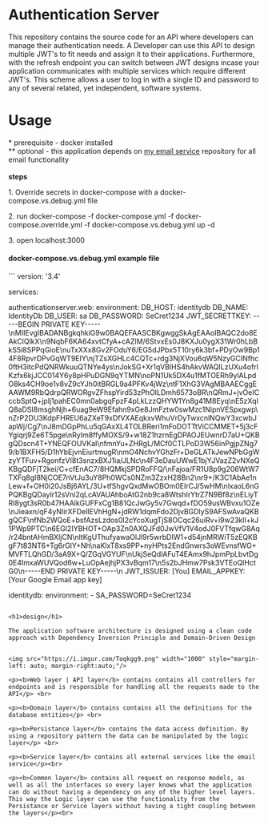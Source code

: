 # Authentication Server

This repository contains the source code for an API where developers can manage their authentication needs. A Developer can use this API to design multiple JWT's to fit needs and assign it to their applications. Furthermore, with the refresh endpoint you can switch between JWT designs incase your application communicates with multiple services which require different JWT's. This scheme allows a user to log in with a single ID and password to any of several related, yet independent, software systems.

<h1> Usage </h1>
  * prerequisite - docker installed <br/>
  ** optional - this application depends on <a href="https://github.com/JeroenMBooij/EmailService" target="_blank">my email service</a> repository for all email functionality
  <br/>
  <br/>
  <b>steps</b>
   <p> 1. Override secrets in docker-compose with a docker-compose.vs.debug.yml file</p>
   <p> 2. run docker-compose -f docker-compose.yml -f docker-compose.override.yml -f docker-compose.vs.debug.yml up -d</p>
   <p> 3. open localhost:3000</p>

<h4>docker-compose.vs.debug.yml example file</h4>
```
version: '3.4'

services:

  authenticationserver.web:
    environment:
      DB_HOST: identitydb
      DB_NAME: IdentityDb
      DB_USER: sa
      DB_PASSWORD: SeCret1234
      JWT_SECRETTKEY: -----BEGIN PRIVATE KEY-----\nMIIEvgIBADANBgkqhkiG9w0BAQEFAASCBKgwggSkAgEAAoIBAQC2do8EAkClQlkX\n9NqbF6KA64xvtCfyA+cAZlM/6StvxEs0J8KXJu0ygX31Wr0hLbBkS5i8SPPqGioE\nuTxXXx8Gv2FOduY6/EG5dJPbx5T10ry6k3bf+PDyOw9Bp14F8RpvrDPvGqWT9EIY\njTZsXGHLc4CQTc+rdg3NjXVou6qW5NzyGCINfhc0ftH3itcPdQNRWkuuQTNYe4ys\nJokSG+Xr1qVBlHS4hAkvWAQILzUXu4ofrlKzfx6kjJCC014Y6y8pHPuDGN9qYTMN\noPN1Uk5DX4u1fMTOERh9ylALpdO8ks4CH9oe1v8vZ9cYJh0itBRGL9a4PFKv4jWz\ntF1XhG3VAgMBAAECggEAAWM9RbQdrpQRWORgvZFhspYird53zPhOILDmh6573oBR\nQRmJ+jvOeICccbSptQ+jpIj1pahEC0mn0abgqFpzF4pLkLzzQHYW1Yn8g41M8Eyq\nE5zXqIQ8aDSI8msghNjh+6uag9eW9Efahn9xGe8JmFztw0swMzc1NipnVESpxgwp\nZrP2DU3KdpFHREU6aZXeT9xDfVXAEqkxvWhuVrDyTwxcnlNQwY3xcwbJapWj/Cg7\nJ8mDGpPhLu5qGAxXL4TOLBReri1mFoDOTTtViCCMMET+5j3cFYgiqrj9Ze6T5pge\nRyIm8ffyMOXS/9+w18Z1hzrnEgDPAOJEUwnrD7aU+QKBgQDscn4T+YNEQFOUVKal\nfmnYu+ZHRgL/MCf0CTLPoD3W56inPgjpZNg79/b1BXFH5/D1hYbEjvnEiurtmugR\nmO4NchvYGhzFr+DeGLATkJewNPbGgWzyYTFuv+RgonfzVI8t3snzxBXJ1ia/JLNc\n4F3eDauUWwE1bjYJVazZ2vNXeQKBgQDFjT2kei/C+cfEnAC7/8HQMkjSPDRoFFQ/\nFajoa/FR1U8p9g206WtW7TXFq8gI8NjCOE7nVtJu3uY8Ph0WCs0NZm3ZzxH28Bn2\nr9+/K3C1AbAe1nLew+f+OH0i20JsBj6AYL/3U+tfShgvQxdMwOBOm0EIrCJ/5wHM\nlxaoL6nGPQKBgQDaylr12sVni2qLcAVAUAhboAtG2nb9ca8WtshIrYtrZ7N9Bf8z\nELiyTRI8ygt3sR0b47HAAlkGUFFxCg1B81QcJwGy5v7Gwqd+fDO59usWBvxu1OZe\nJieaxn/qF4yNIirXFDellEVhHgN+jdRW1dqmFdo2DjvBGDlyS9AFSwAvaQKBgQCF\nfNb2WQoE+bsfAzsLzdos0I2cYcoXugTjS8OCqc26uiRv+i9w23kIl+kJ1PWp9PTC\n6EGI2IYBHOT+OAp3Zn0AXQJFd0JwVfV1V4odJ0FVTfqwG8Aq/r24bntAHmBXljCN\nltKgUThufyawaOlJl9r5wrbDIW1+d54jnMRWiT5zEQKBgF7t83NT6+Tg6rGlY+Nh\naKlxT8xs9PP+nyHPts2EndGnwrs3oWEvnsfWG+MVFTLQhGD/3aA9X+Q/ZGqVGYUF\nUkjSeQdlAFuT4EAmx9hJpmPpLbvtDg0E4ImxaWUVQod6w+LuOpAejhjPX3vBqm17\n5s2bJHmw7Psk3VTEoQlHctG0\n-----END PRIVATE KEY-----\n
      JWT_ISSUER: [You]
      EMAIL_APPKEY: [Your Google Email app key]

  identitydb:
    environment:
      - SA_PASSWORD=SeCret1234
```

<h1>design</h1>

The application software architecture is designed using a clean code approach with Dependency Inversion Principle and Domain-Driven Design


<img src="https://i.imgur.com/Toqkgg9.png" width="1000" style="margin-left: auto; margin-right:auto;"/>

<p><b>Web layer | API layer</b> contains contains all controllers for endpoints and is responsible for handling all the requests made to the API</p> <br>

<p><b>Domain layer</b> contains contains all the definitions for the database entities</p> <br>

<p><b>Persistance layer</b> contains the data access definition. By using a repository pattern the data can be manipulated by the logic layer</p> <br>

<p><b>Service layer</b> contains all external services like the email service</p><br>

<p><b>Common layer</b> contains all request en response models, as well as all the interfaces so every layer knows what the application can do without having a dependency on any of the higher level layers. This way the Logic layer can use the functionality from the Persistance or Service layers without having a tight coupling between the layers</p><br>


